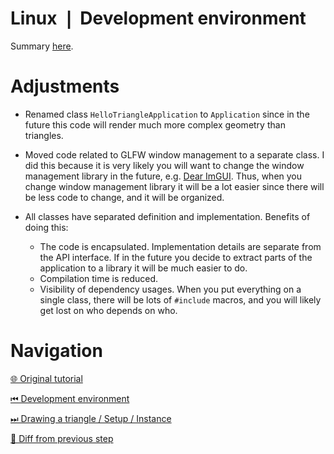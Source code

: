 # Linux ❘ Development environment

Summary [here](https://github.com/Pacheco95/khronos-vulkan-tutorial-cpp/tree/linux-summary).

# Adjustments

- Renamed class `HelloTriangleApplication` to `Application` since in the future this code will render much more
  complex geometry than triangles.

- Moved code related to GLFW window management to a separate class.
  I did this because it is very likely you will want to change the window management library in the future,
  e.g. [Dear ImGUI](https://github.com/ocornut/imgui).
  Thus, when you change window management library it will be a lot easier since there will be less code to change,
  and it will be organized.

- All classes have separated definition and implementation. Benefits of doing this:
    - The code is encapsulated. Implementation details are separate from the API interface.
      If in the future you decide to extract parts of the application to a library it will be much easier to do.
    - Compilation time is reduced.
    - Visibility of dependency usages. When you put everything on a single class, there will be lots of `#include`
      macros, and you will likely get lost on who depends on who.

# Navigation

[🌐 Original tutorial](https://docs.vulkan.org/tutorial/latest/03_Drawing_a_triangle/00_Setup/00_Base_code.html)

[⏮ Development environment](https://github.com/Pacheco95/khronos-vulkan-tutorial-cpp/tree/linux/01-development-environment)

[⏭ Drawing a triangle / Setup / Instance](https://github.com/Pacheco95/khronos-vulkan-tutorial-cpp/tree/linux/02-drawing-triangle/01-setup/02-instance)

[🔄 Diff from previous step](https://github.com/Pacheco95/khronos-vulkan-tutorial-cpp/compare/linux/01-development-environment...linux/02-drawing-triangle/01-setup/01-base-code)
